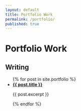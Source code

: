 ```yaml
---
layout: default
title: Portfolio Work
permalink: /portfolio/
published: true
---
```


<h1>Portfolio Work</h1>

<h2>Writing</h2>

<ul>
  {% for post in site.portfolio %}
    <li>
      <b><a href="{{ post.url }}">{{ post.title }}</a></b>
      <p>{{ post.excerpt }}</p>
    </li>
  {% endfor %}
</ul>